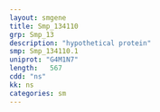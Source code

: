 ```yaml
---
layout: smgene
title: Smp_134110
grp: Smp_13
description: "hypothetical protein"
smp: Smp_134110.1
uniprot: "G4M1N7"
length:   567
cdd: "ns"
kk: ns
categories: sm
---
```

